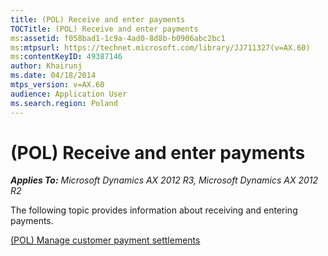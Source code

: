 ```yaml
---
title: (POL) Receive and enter payments
TOCTitle: (POL) Receive and enter payments
ms:assetid: f058bad1-1c9a-4ad0-8d8b-b0906abc2bc1
ms:mtpsurl: https://technet.microsoft.com/library/JJ711327(v=AX.60)
ms:contentKeyID: 49387146
author: Khairunj
ms.date: 04/18/2014
mtps_version: v=AX.60
audience: Application User
ms.search.region: Poland
---
```


# (POL) Receive and enter payments 


_**Applies To:** Microsoft Dynamics AX 2012 R3, Microsoft Dynamics AX 2012 R2_

The following topic provides information about receiving and entering payments.

[(POL) Manage customer payment settlements](pol-manage-customer-payment-settlements.md)

  


